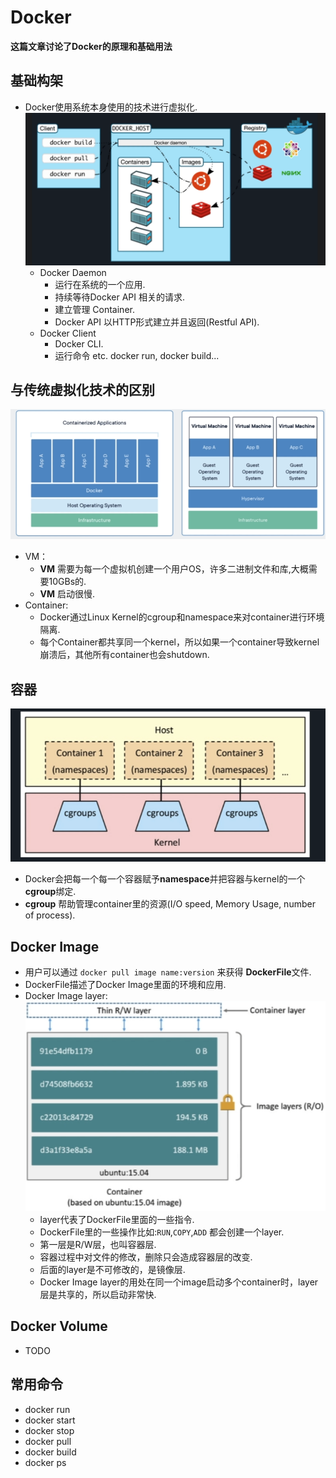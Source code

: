 # Docker

**这篇文章讨论了Docker的原理和基础用法**
<!--more-->
## 基础构架
* Docker使用系统本身使用的技术进行虚拟化.
![Alt text](https://github.com/ArberSephirotheca/czy.github.io/raw/master/docker/architecture.png "Architecture")
  * Docker Daemon
    * 运行在系统的一个应用.
    * 持续等待Docker API 相关的请求.
    * 建立管理 Container.
    * Docker API 以HTTP形式建立并且返回(Restful API).
  * Docker Client
    * Docker CLI.
    * 运行命令 etc. docker run, docker build...
## 与传统虚拟化技术的区别
![Alt text](https://github.com/ArberSephirotheca/czy.github.io/raw/master/docker/virtual.png "Difference")
* VM：
  * **VM** 需要为每一个虚拟机创建一个用户OS，许多二进制文件和库,大概需要10GBs的.
  * **VM** 启动很慢.
* Container:
  * Docker通过Linux Kernel的cgroup和namespace来对container进行环境隔离.
  * 每个Container都共享同一个kernel，所以如果一个container导致kernel崩溃后，其他所有container也会shutdown. 

## 容器
![Alt text](https://github.com/ArberSephirotheca/czy.github.io/raw/master/docker/container.png "Container")
* Docker会把每一个每一个容器赋予**namespace**并把容器与kernel的一个**cgroup**绑定.
* **cgroup** 帮助管理container里的资源(I/O speed, Memory Usage, number of process).

## Docker Image
* 用户可以通过 `docker pull image name:version` 来获得 **DockerFile**文件.
* DockerFile描述了Docker Image里面的环境和应用.
* Docker Image layer:
![Alt text](https://github.com/ArberSephirotheca/czy.github.io/raw/master/docker/layer.png "Docker Image Layer")
  * layer代表了DockerFile里面的一些指令.
  * DockerFile里的一些操作比如:`RUN`,`COPY`,`ADD` 都会创建一个layer.
  * 第一层是R/W层，也叫容器层.
  * 容器过程中对文件的修改，删除只会造成容器层的改变.
  * 后面的layer是不可修改的，是镜像层.
  * Docker Image layer的用处在同一个image启动多个container时，layer层是共享的，所以启动非常快.

## Docker Volume
* TODO


## 常用命令
* docker run
* docker start
* docker stop
* docker pull
* docker build
* docker ps
